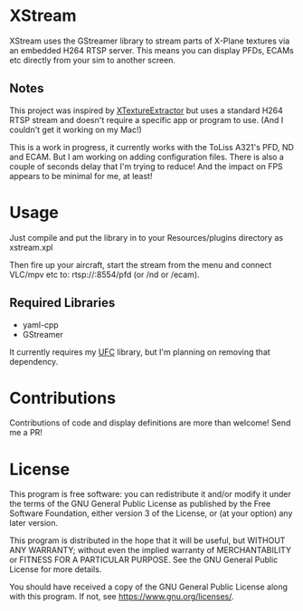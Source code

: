 XStream
==

XStream uses the GStreamer library to stream parts of X-Plane textures via an embedded
H264 RTSP server. This means you can display PFDs, ECAMs etc directly from your sim to
another screen.

## Notes
This project was inspired by [XTextureExtractor](https://github.com/waynepiekarski/XTextureExtractor)
but uses a standard H264 RTSP stream and doesn't require a specific app or program to
use. (And I couldn't get it working on my Mac!)

This is a work in progress, it currently works with the ToLiss A321's PFD, ND and ECAM.
But I am working on adding configuration files. There is also a couple of seconds delay
that I'm trying to reduce! And the impact on FPS appears to be minimal for me, at least!


# Usage

Just compile and put the library in to your Resources/plugins directory as xstream.xpl

Then fire up your aircraft, start the stream from the menu and connect VLC/mpv etc to:
rtsp://<ip-address>:8554/pfd (or /nd or /ecam).


## Required Libraries
* yaml-cpp
* GStreamer

It currently requires my [UFC](https://github.com/geekprojects/ufc) library, but I'm
planning on removing that dependency.


# Contributions
Contributions of code and display definitions are more than welcome! Send me a PR!


# License
This program is free software: you can redistribute it and/or modify
it under the terms of the GNU General Public License as published by
the Free Software Foundation, either version 3 of the License, or
(at your option) any later version.

This program is distributed in the hope that it will be useful,
but WITHOUT ANY WARRANTY; without even the implied warranty of
MERCHANTABILITY or FITNESS FOR A PARTICULAR PURPOSE.  See the
GNU General Public License for more details.

You should have received a copy of the GNU General Public License
along with this program.  If not, see <https://www.gnu.org/licenses/>.
